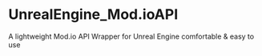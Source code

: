 # UnrealEngine_Mod.ioAPI
A lightweight Mod.io API Wrapper for Unreal Engine comfortable &amp; easy to use
